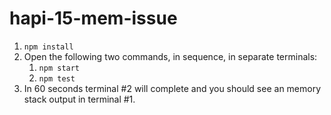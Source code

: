 # hapi-15-mem-issue

1. `npm install`
2. Open the following two commands, in sequence, in separate terminals:
    1. `npm start`
    2. `npm test`
3. In 60 seconds terminal #2 will complete and you should see an memory stack output in terminal #1.
